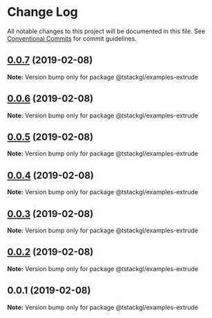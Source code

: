 # Change Log

All notable changes to this project will be documented in this file.
See [Conventional Commits](https://conventionalcommits.org) for commit guidelines.

## [0.0.7](https://github.com/nkint/tstackgl/compare/@tstackgl/examples-extrude@0.0.3...@tstackgl/examples-extrude@0.0.7) (2019-02-08)

**Note:** Version bump only for package @tstackgl/examples-extrude





## [0.0.6](https://github.com/nkint/tstackgl/compare/@tstackgl/examples-extrude@0.0.3...@tstackgl/examples-extrude@0.0.6) (2019-02-08)

**Note:** Version bump only for package @tstackgl/examples-extrude





## [0.0.5](https://github.com/nkint/tstackgl/compare/@tstackgl/examples-extrude@0.0.3...@tstackgl/examples-extrude@0.0.5) (2019-02-08)

**Note:** Version bump only for package @tstackgl/examples-extrude





## [0.0.4](https://github.com/nkint/tstackgl/compare/@tstackgl/examples-extrude@0.0.3...@tstackgl/examples-extrude@0.0.4) (2019-02-08)

**Note:** Version bump only for package @tstackgl/examples-extrude





## [0.0.3](https://github.com/nkint/tstackgl/compare/@tstackgl/examples-extrude@0.0.2...@tstackgl/examples-extrude@0.0.3) (2019-02-08)

**Note:** Version bump only for package @tstackgl/examples-extrude





## [0.0.2](https://github.com/nkint/tstackgl/compare/@tstackgl/examples-extrude@0.0.1...@tstackgl/examples-extrude@0.0.2) (2019-02-08)

**Note:** Version bump only for package @tstackgl/examples-extrude





## 0.0.1 (2019-02-08)

**Note:** Version bump only for package @tstackgl/examples-extrude
